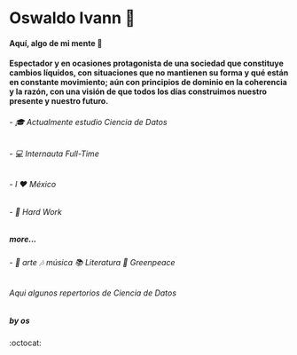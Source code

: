 # Oswaldo Ivann 👋

#### Aquí, algo de mi mente  🦧                                         
      
#### Espectador y en ocasiones protagonista de una sociedad que constituye cambios líquidos, con situaciones que no mantienen su forma y qué están en constante movimiento; aún con principios de dominio en la coherencia y la razón, con una visión de que todos los días construimos nuestro presente y nuestro futuro. 


######  - 🎓  Actualmente estudio Ciencia de Datos    
######  - 💻  Internauta Full-Time                                                           
######  - I ❤ México
######  - 👤  Hard Work

##### more...

######  - 🎨 arte 🎶 música 📚 Literatura 🌳 Greenpeace  
  
  ###### Aqui algunos repertorios de Ciencia de Datos 
  
##### by **os**
:octocat: 
  
